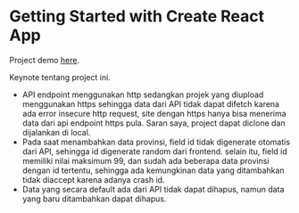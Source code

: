 # Getting Started with Create React App

Project demo [here](https://gringgo-test.netlify.app/).

Keynote tentang project ini.
- API endpoint menggunakan http sedangkan projek yang diupload menggunakan https sehingga data dari API tidak dapat difetch karena ada error insecure http request, site dengan https hanya bisa menerima data dari api endpoint https pula. Saran saya, project dapat diclone dan dijalankan di local.
- Pada saat menambahkan data provinsi, field id tidak digenerate otomatis dari API, sehingga id digenerate random dari frontend. selain itu, field id memiliki nilai maksimum 99, dan sudah ada beberapa data provinsi dengan id tertentu, sehingga ada kemungkinan data yang ditambahkan tidak diaccept karena adanya crash id.
- Data yang secara default ada dari API tidak dapat dihapus, namun data yang baru ditambahkan dapat dihapus.
